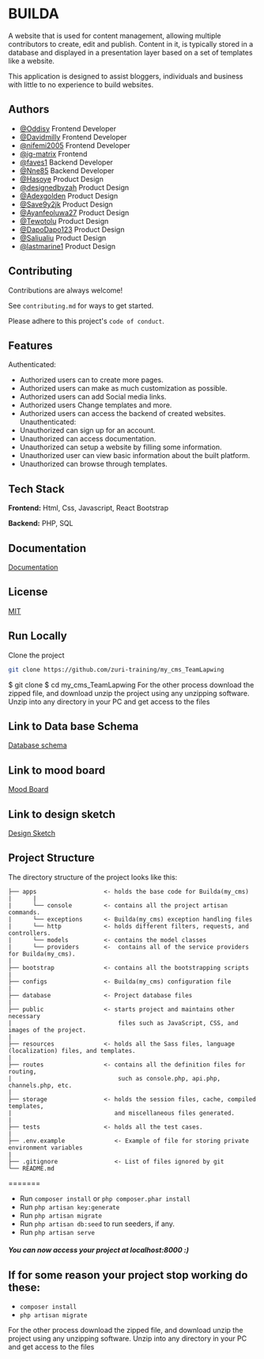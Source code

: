 
# BUILDA

A website that is used for content management, allowing multiple contributors to create, edit and publish. Content in it, is typically stored in a database and displayed in a presentation layer based on a set of templates like a website.

This application is designed to assist bloggers, individuals and business with little to no experience to build websites.


## Authors

- [@Oddisy](https://www.github.com/Oddisy) Frontend Developer
- [@Davidmilly](https://www.github.com/davidmilly) Frontend Developer
- [@nifemi2005](https://www.github.com/nifemi2005) Frontend Developer
- [@ig-matrix](https://www.github.com/ig-matrix) Frontend
- [@faves1](https://www.github.com/faves1) Backend Developer
- [@Nne85](https://www.github.com/Nne85) Backend Developer
- [@Hasoye](https://www.github.com/Hasoye) Product Design 
- [@designedbyzah](https://www.github.com/designedbyzah) Product Design
- [@Adexgolden](https://www.github.com/Adexgolden) Product Design
- [@Save9y2jk](https://www.github.com/Save9y2jk) Product Design
- [@Ayanfeoluwa27](https://www.github.com/Ayanfeoluwa27) Product Design
- [@Tewotolu](https://www.github.com/Tewotolu) Product Design
- [@DapoDapo123](https://www.github.com/DapoDapo123) Product Design
- [@Saliualiu](https://www.github.com/Saliualiu) Product Design
- [@lastmarine1](https://www.github.com/lastmarine1) Product Design

## Contributing

Contributions are always welcome!

See `contributing.md` for ways to get started.

Please adhere to this project's `code of conduct`.


## Features

Authenticated:
- Authorized users can to create more pages.
- Authorized users can make as much customization as possible.
- Authorized users can add Social media links.
- Authorized users Change templates and more.
- Authorized users can access the backend of created websites.
Unauthenticated:
- Unauthorized can sign up for an account.
- Unauthorized can access documentation.
- Unauthorized can setup a website by filling some information.
- Unauthorized user can view basic information about the built platform.
- Unauthorized can browse through templates.

## Tech Stack

**Frontend:** Html, Css, Javascript, React Bootstrap

**Backend:** PHP, SQL


## Documentation

[Documentation](https://docs.google.com/document/d/1aKMYtaRfMy-c7f18DOmX_mjUz4JnhUe35yrg9enxZCI/edit)


## License

[MIT](https://choosealicense.com/licenses/mit/)


## Run Locally

Clone the project

```bash
git clone https://github.com/zuri-training/my_cms_TeamLapwing
```
$ git clone 
$ cd my_cms_TeamLapwing
For the other process download the zipped file, and download unzip the project using any unzipping software. Unzip into any directory in your PC and get access to the files



## Link to Data base Schema

[Database schema](https://drawsql.app/teams/teamlapwing/diagrams/database-schema)
## Link to mood board

[Mood Board](https://www.figma.com/file/iKGBXkuYVtosdZCMGT1tfb/MOODBOARD-%26-DESIGN-SKETCH%2F-TEAMLAPWING?node-id=0%3A1&t=I3cmObPcmEOWFdoA-1)


## Link to design sketch

[Design Sketch](https://www.figma.com/file/qnheylpBXbQmQ2vkhQkBjk/DESIGN-SKETCH%2F-TEAMLAPWING?node-id=0%3A1&t=SCH6G0SsfRsh286p-1)









## Project Structure
The directory structure of the project looks like this:
```
├── apps                   <- holds the base code for Builda(my_cms) 
|      |
|      └── console         <- contains all the project artisan commands.
|      └── exceptions      <- Builda(my_cms) exception handling files
|      └── http            <- holds different filters, requests, and controllers.
|      └── models          <- contains the model classes
|      └── providers       <-  contains all of the service providers for Builda(my_cms).
|
├── bootstrap              <- contains all the bootstrapping scripts
|
├── configs                <- Builda(my_cms) configuration file
|
├── database               <- Project database files
|
├── public                 <- starts project and maintains other necessary
|                              files such as JavaScript, CSS, and images of the project.
|
├── resources              <- holds all the Sass files, language (localization) files, and templates.
|
├── routes                 <- contains all the definition files for routing, 
|                              such as console.php, api.php, channels.php, etc.
|
├── storage                <- holds the session files, cache, compiled templates, 
|                             and miscellaneous files generated.
|
├── tests                  <- holds all the test cases.
|
├── .env.example              <- Example of file for storing private environment variables
|
├── .gitignore                <- List of files ignored by git
└── README.md
```

=======
- Run `composer install` or ```php composer.phar install```
- Run `php artisan key:generate` 
- Run `php artisan migrate`
- Run `php artisan db:seed` to run seeders, if any.
- Run `php artisan serve`

##### You can now access your project at localhost:8000 :)

## If for some reason your project stop working do these:
- `composer install`
- `php artisan migrate`



For the other process download the zipped file, and download unzip the project using any unzipping software. Unzip into any directory in your PC and get access to the files




